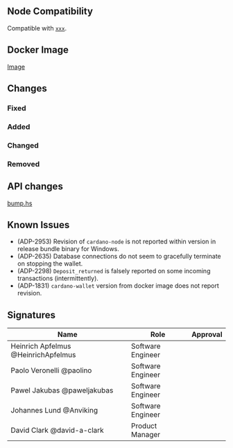 ## Node Compatibility

Compatible with [`xxx`](https://github.com/input-output-hk/cardano-node/releases/tag/xxx).

## Docker Image

[Image](https://hub.docker.com/layers/cardanofoundation/cardano-wallet/2024.8.11/images/xxx)

## Changes

### Fixed

### Added

### Changed

### Removed

## API changes

[bump.hs](https://bump.sh/hal-cardano-foundation/doc/cardano-wallet-backend/changes/xxx)

## Known Issues

* (ADP-2953) Revision of `cardano-node` is not reported within version in release bundle binary for Windows.
* (ADP-2635) Database connections do not seem to gracefully terminate on stopping the wallet.
* (ADP-2298) `Deposit_returned` is falsely reported on some incoming transactions (intermittently).
* (ADP-1831) `cardano-wallet` version from docker image does not report revision.

## Signatures

| Name                                | Role              | Approval |
| ----------------------------------- | ----------------- | -------- |
| Heinrich Apfelmus @HeinrichApfelmus | Software Engineer |          |
| Paolo Veronelli @paolino            | Software Engineer |          |
| Pawel Jakubas @paweljakubas         | Software Engineer |          |
| Johannes Lund @Anviking             | Software Engineer |          |
| David Clark @david-a-clark          | Product Manager   |          |
